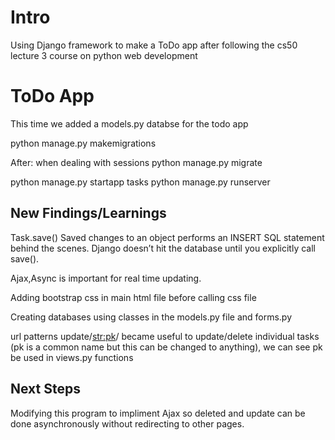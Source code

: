 # Intro #
Using Django framework to make a ToDo app after following the cs50 lecture 3 course on python web development



# ToDo App ##
This time we added a models.py databse for the todo app

python manage.py makemigrations

After: 
when dealing with sessions
python manage.py migrate

python manage.py startapp tasks
python manage.py runserver



## New Findings/Learnings ##

Task.save()
Saved changes to an object performs an INSERT SQL statement behind the scenes. 
Django doesn’t hit the database until you explicitly call save().

Ajax,Async is important for real time updating.

Adding bootstrap css in main html file before calling css file

Creating databases using classes in the models.py file and forms.py

url patterns update/<str:pk>/ became useful to update/delete individual tasks (pk is a common name but this can be changed to anything), we can see pk be used in views.py functions

## Next Steps ## 
Modifying this program to impliment Ajax so deleted and update can be done asynchronously without redirecting to other pages.


